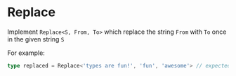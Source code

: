 # Replace

Implement `Replace<S, From, To>` which replace the string `From` with `To` once in the given string `S`

For example:

```ts
type replaced = Replace<'types are fun!', 'fun', 'awesome'> // expected to be 'types are awesome!'
```
